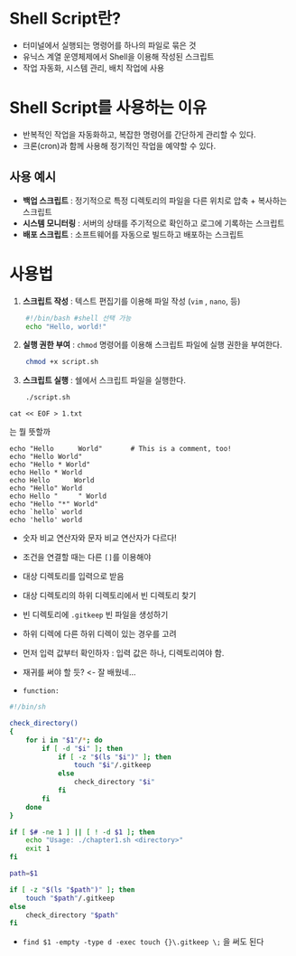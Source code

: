 # Shell Script란?

- 터미널에서 실행되는 명령어를 하나의 파일로 묶은 것
- 유닉스 계열 운영체제에서 Shell을 이용해 작성된 스크립트
- 작업 자동화, 시스템 관리, 배치 작업에 사용

# Shell Script를 사용하는 이유

- 반복적인 작업을 자동화하고, 복잡한 명령어를 간단하게 관리할 수 있다.
- 크론(cron)과 함께 사용해 정기적인 작업을 예약할 수 있다.

## 사용 예시

- **백업 스크립트** : 정기적으로 특정 디렉토리의 파일을 다른 위치로 압축 + 복사하는 스크립트
- **시스템 모니터링** : 서버의 상태를 주기적으로 확인하고 로그에 기록하는 스크립트
- **배포 스크립트** : 소프트웨어를 자동으로 빌드하고 배포하는 스크립트

# 사용법

1. **스크립트 작성** : 텍스트 편집기를 이용해 파일 작성 (`vim` , `nano`, 등)

```bash
	#!/bin/bash #shell 선택 가능
	echo "Hello, world!"
```

2. **실행 권한 부여** : `chmod` 명령어를 이용해 스크립트 파일에 실행 권한을 부여한다.
```bash
	chmod +x script.sh
```

3. **스크립트 실행** : 쉘에서 스크립트 파일을 실행한다.
```bash
	./script.sh
```



```
cat << EOF > 1.txt
```
는 뭘 뜻할까

```
echo "Hello      World"       # This is a comment, too!  
echo "Hello World"  
echo "Hello * World"  
echo Hello * World
echo Hello      World
echo "Hello" World
echo Hello "     " World
echo "Hello "*" World"  
echo `hello` world
echo 'hello' world
```

- 숫자 비교 연산자와 문자 비교 연산자가 다르다!
- 조건을 연결할 때는 다른 `[]`를 이용해야 

- 대상 디렉토리를 입력으로 받음
- 대상 디렉토리의 하위 디렉토리에서 빈 디렉토리 찾기 
- 빈 디렉토리에 `.gitkeep` 빈 파일을 생성하기
- 하위 디렉에 다른 하위 디렉이 있는 경우를 고려
- 먼저 입력 값부터 확인하자 : 입력 값은 하나, 디렉토리여야 함.
- 재귀를 써야 할 듯? <- 잘 배웠네...
- `function: `

```bash
#!/bin/sh

check_directory()
{
	for i in "$1"/*; do
		if [ -d "$i" ]; then
			if [ -z "$(ls "$i")" ]; then
				touch "$i"/.gitkeep
			else
				check_directory "$i"
			fi
		fi
	done
}

if [ $# -ne 1 ] || [ ! -d $1 ]; then
	echo "Usage: ./chapter1.sh <directory>"
	exit 1
fi

path=$1

if [ -z "$(ls "$path")" ]; then
	touch "$path"/.gitkeep
else
	check_directory "$path"
fi
```

- `find $1 -empty -type d -exec touch {}\.gitkeep \;` 을 써도 된다
